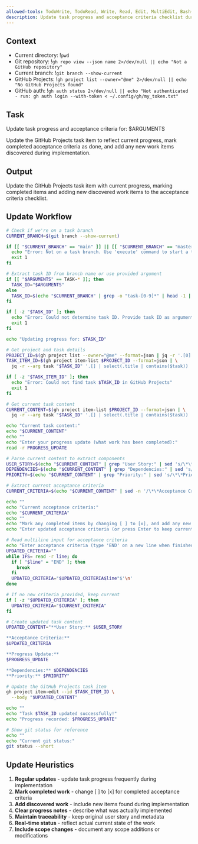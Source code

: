 ```yaml
---
allowed-tools: TodoWrite, TodoRead, Write, Read, Edit, MultiEdit, Bash(git *), Bash(gh *), Glob, Grep, LS, WebFetch, WebSearch, Task, mcp__codeloops__*
description: Update task progress and acceptance criteria checklist during execution
---
```


## Context

- Current directory: !`pwd`
- Git repository: !`gh repo view --json name 2>/dev/null || echo "Not a GitHub repository"`
- Current branch: !`git branch --show-current`
- GitHub Projects: !`gh project list --owner="@me" 2>/dev/null || echo "No GitHub Projects found"`
- GitHub auth: !`gh auth status 2>/dev/null || echo "Not authenticated - run: gh auth login --with-token < ~/.config/gh/my_token.txt"`

## Task

Update task progress and acceptance criteria for: $ARGUMENTS

Update the GitHub Projects task item to reflect current progress, mark completed acceptance criteria as done, and add any new work items discovered during implementation.

## Output

Update the GitHub Projects task item with current progress, marking completed items and adding new discovered work items to the acceptance criteria checklist.

## Update Workflow

```bash
# Check if we're on a task branch
CURRENT_BRANCH=$(git branch --show-current)

if [[ "$CURRENT_BRANCH" == "main" ]] || [[ "$CURRENT_BRANCH" == "master" ]]; then
  echo "Error: Not on a task branch. Use 'execute' command to start a task first."
  exit 1
fi

# Extract task ID from branch name or use provided argument
if [[ "$ARGUMENTS" == TASK-* ]]; then
  TASK_ID="$ARGUMENTS"
else
  TASK_ID=$(echo "$CURRENT_BRANCH" | grep -o "task-[0-9]*" | head -1 | tr '[:lower:]' '[:upper:]')
fi

if [ -z "$TASK_ID" ]; then
  echo "Error: Could not determine task ID. Provide task ID as argument or ensure branch name contains task ID."
  exit 1
fi

echo "Updating progress for: $TASK_ID"

# Get project and task details
PROJECT_ID=$(gh project list --owner="@me" --format=json | jq -r '.[0].id')
TASK_ITEM_ID=$(gh project item-list $PROJECT_ID --format=json | \
  jq -r --arg task "$TASK_ID" '.[] | select(.title | contains($task)) | .id')

if [ -z "$TASK_ITEM_ID" ]; then
  echo "Error: Could not find task $TASK_ID in GitHub Projects"
  exit 1
fi

# Get current task content
CURRENT_CONTENT=$(gh project item-list $PROJECT_ID --format=json | \
  jq -r --arg task "$TASK_ID" '.[] | select(.title | contains($task)) | .content.body')

echo "Current task content:"
echo "$CURRENT_CONTENT"
echo ""
echo "Enter your progress update (what work has been completed):"
read -r PROGRESS_UPDATE

# Parse current content to extract components
USER_STORY=$(echo "$CURRENT_CONTENT" | grep "User Story:" | sed 's/\*\*User Story:\*\* //')
DEPENDENCIES=$(echo "$CURRENT_CONTENT" | grep "Dependencies:" | sed 's/\*\*Dependencies:\*\* //')
PRIORITY=$(echo "$CURRENT_CONTENT" | grep "Priority:" | sed 's/\*\*Priority:\*\* //')

# Extract current acceptance criteria
CURRENT_CRITERIA=$(echo "$CURRENT_CONTENT" | sed -n '/\*\*Acceptance Criteria:\*\*/,/\*\*Dependencies:\*\*/p' | head -n -1 | tail -n +2)

echo ""
echo "Current acceptance criteria:"
echo "$CURRENT_CRITERIA"
echo ""
echo "Mark any completed items by changing [ ] to [x], and add any new items discovered:"
echo "Enter updated acceptance criteria (or press Enter to keep current):"

# Read multiline input for acceptance criteria
echo "Enter acceptance criteria (type 'END' on a new line when finished):"
UPDATED_CRITERIA=""
while IFS= read -r line; do
  if [ "$line" = "END" ]; then
    break
  fi
  UPDATED_CRITERIA="$UPDATED_CRITERIA$line"$'\n'
done

# If no new criteria provided, keep current
if [ -z "$UPDATED_CRITERIA" ]; then
  UPDATED_CRITERIA="$CURRENT_CRITERIA"
fi

# Create updated task content
UPDATED_CONTENT="**User Story:** $USER_STORY

**Acceptance Criteria:**
$UPDATED_CRITERIA

**Progress Update:**
$PROGRESS_UPDATE

**Dependencies:** $DEPENDENCIES
**Priority:** $PRIORITY"

# Update the GitHub Projects task item
gh project item-edit --id $TASK_ITEM_ID \
  --body "$UPDATED_CONTENT"

echo ""
echo "Task $TASK_ID updated successfully!"
echo "Progress recorded: $PROGRESS_UPDATE"

# Show git status for reference
echo ""
echo "Current git status:"
git status --short
```

## Update Heuristics

1. **Regular updates** - update task progress frequently during implementation
2. **Mark completed work** - change [ ] to [x] for completed acceptance criteria
3. **Add discovered work** - include new items found during implementation
4. **Clear progress notes** - describe what was actually implemented
5. **Maintain traceability** - keep original user story and metadata
6. **Real-time status** - reflect actual current state of the work
7. **Include scope changes** - document any scope additions or modifications